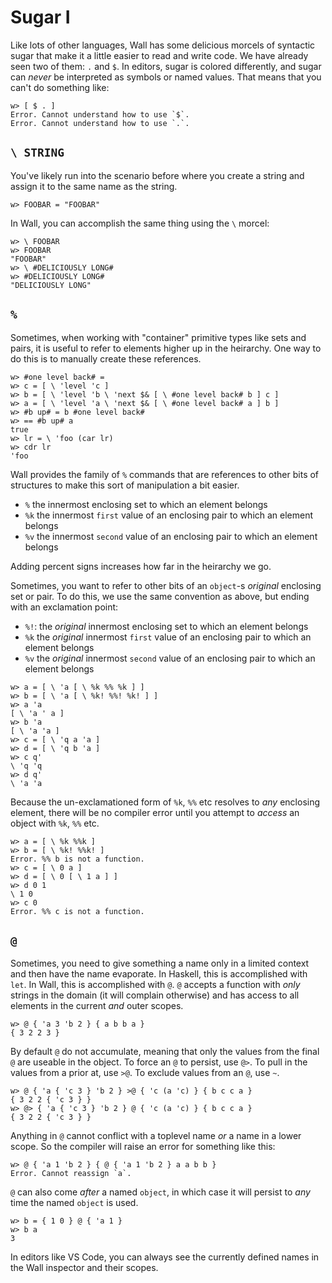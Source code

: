 # Sugar I

Like lots of other languages, Wall has some delicious morcels of syntactic sugar that make it a little easier to read and write code.  We have already seen two of them: `.` and `$`.  In editors, sugar is colored differently, and sugar can *never* be interpreted as symbols or named values.  That means that you can't do something like:

```
w> [ $ . ]
Error. Cannot understand how to use `$`.
Error. Cannot understand how to use `.`.
```

## `\ STRING`

You've likely run into the scenario before where you create a string and assign it to the same name as the string.

```
w> FOOBAR = "FOOBAR"
```

In Wall, you can accomplish the same thing using the `\` morcel:

```
w> \ FOOBAR
w> FOOBAR
"FOOBAR"
w> \ #DELICIOUSLY LONG#
w> #DELICIOUSLY LONG#
"DELICIOUSLY LONG"
```

## `%`

Sometimes, when working with "container" primitive types like sets and pairs, it is useful to refer to elements higher up in the heirarchy.  One way to do this is to manually create these references.

```
w> #one level back# =
w> c = [ \ 'level 'c ]
w> b = [ \ 'level 'b \ 'next $& [ \ #one level back# b ] c ]
w> a = [ \ 'level 'a \ 'next $& [ \ #one level back# a ] b ]
w> #b up# = b #one level back#
w> == #b up# a
true
w> lr = \ 'foo (car lr)
w> cdr lr
'foo
```

Wall provides the family of `%` commands that are references to other bits of structures to make this sort of manipulation a bit easier.

- `%` the innermost enclosing set to which an element belongs
- `%k` the innermost `first` value of an enclosing pair to which an element belongs
- `%v` the innermost `second` value of an enclosing pair to which an element belongs

Adding percent signs increases how far in the heirarchy we go.

Sometimes, you want to refer to other bits of an `object`-s *original* enclosing set or pair.  To do this, we use the same convention as above, but ending with an exclamation point:

- `%!`: the *original* innermost enclosing set to which an element belongs
- `%k` the *original* innermost `first` value of an enclosing pair to which an element belongs
- `%v` the *original* innermost `second` value of an enclosing pair to which an element belongs

```
w> a = [ \ 'a [ \ %k %% %k ] ]
w> b = [ \ 'a [ \ %k! %%! %k! ] ]
w> a 'a
[ \ 'a ' a ]
w> b 'a
[ \ 'a 'a ]
w> c = [ \ 'q a 'a ]
w> d = [ \ 'q b 'a ]
w> c q'
\ 'q 'q
w> d q'
\ 'a 'a
```

Because the un-exclamationed form of `%k`, `%%` etc resolves to *any* enclosing element, there will be no compiler error until you attempt to *access* an object with `%k`, `%%` etc.

```
w> a = [ \ %k %%k ]
w> b = [ \ %k! %%k! ]
Error. %% b is not a function.
w> c = [ \ 0 a ]
w> d = [ \ 0 [ \ 1 a ] ]
w> d 0 1
\ 1 0
w> c 0
Error. %% c is not a function. 
```

## `@`

Sometimes, you need to give something a name only in a limited context and then have the name evaporate.  In Haskell, this is accomplished with `let`.  In Wall, this is accomplished with `@`.  `@` accepts a function with *only* strings in the domain (it will complain otherwise) and has access to all elements in the current *and* outer scopes.


```
w> @ { 'a 3 'b 2 } { a b b a }
{ 3 2 2 3 }
```

By default `@` do not accumulate, meaning that only the values from the final `@` are useable in the object.  To force an `@` to persist, use `@>`.  To pull in the values from a prior at, use `>@`.  To exclude values from an `@`, use `~`.

```
w> @ { 'a { 'c 3 } 'b 2 } >@ { 'c (a 'c) } { b c c a }
{ 3 2 2 { 'c 3 } }
w> @> { 'a { 'c 3 } 'b 2 } @ { 'c (a 'c) } { b c c a }
{ 3 2 2 { 'c 3 } }
```

Anything in `@` cannot conflict with a toplevel name *or* a name in a lower scope.  So the compiler will raise an error for something like this:

```
w> @ { 'a 1 'b 2 } { @ { 'a 1 'b 2 } a a b b }
Error. Cannot reassign `a`.
```

`@` can also come *after* a named `object`, in which case it will persist to *any* time the named `object` is used.

```
w> b = { 1 0 } @ { 'a 1 }
w> b a
3
```

In editors like VS Code, you can always see the currently defined names in the Wall inspector and their scopes.
